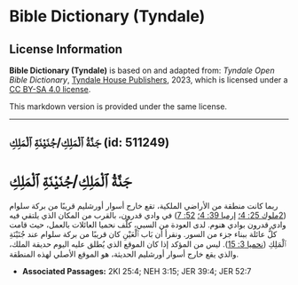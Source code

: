 # Bible Dictionary (Tyndale)

## License Information

**Bible Dictionary (Tyndale)** is based on and adapted from: _Tyndale Open Bible Dictionary_, [Tyndale House Publishers](https://tyndaleopenresources.com/), 2023, which is licensed under a [CC BY-SA 4.0 license](https://creativecommons.org/licenses/by-sa/4.0/legalcode.en).

This markdown version is provided under the same license.



--------------------------------

## جَنَّةُ ٱلْمَلِكِ/جُنَيْنَةِ ٱلْمَلِكِ (id: 511249)

جَنَّةُ ٱلْمَلِكِ/جُنَيْنَةِ ٱلْمَلِكِ
======================================

ربما كانت منطقة من الأراضي الملكية، تقع خارج أسوار أورشليم قريبًا من بركة سلوام ([2ملوك 25: 4؛](https://ref.ly/2Kgs25:4) [إرميا 39: 4؛](https://ref.ly/Jer39:4) [52: 7](https://ref.ly/Jer52:7)) في وادي قدرون، بالقرب من المكان الذي يلتقي فيه وادي قدرون بوادي هنوم. لدى العودة من السبي، كلَّف نحميا العائلات بالعمل، حيث قامت كلُّ عائلة ببناء جزء من السور. ونقرأ أن بَاب ٱلْعَيْنِ كان قريبًا من بركة سلوام عند جُنَيْنَةِ ٱلْمَلِكِ ([نحميا 3: 15](https://ref.ly/Neh3:15)). ليس من المؤكد إذا كان الموقع الذي يُطلق عليه اليوم حديقة الملك، والذي يقع خارج أسوار أورشليم الحديثة، هو الموقع الأصلي لهذه المنطقة.

* **Associated Passages:** 2KI 25:4; NEH 3:15; JER 39:4; JER 52:7

